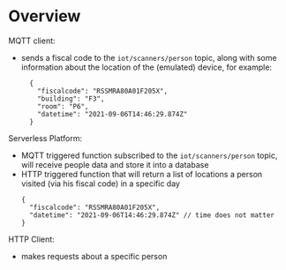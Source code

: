 # Overview
MQTT client:
- sends a fiscal code to the `iot/scanners/person` topic, along with some information about the location of the (emulated) device, for example:
  ```
    {
      "fiscalcode": "RSSMRA80A01F205X",
      "building": "F3",
      "room": "P6",
      "datetime": "2021-09-06T14:46:29.874Z"
    }
  ```


Serverless Platform:
- MQTT triggered function subscribed to the `iot/scanners/person` topic, will receive people data and store it into a database
- HTTP triggered function that will return a list of locations a person visited (via his fiscal code) in a specific day
  ```
  {
    "fiscalcode": "RSSMRA80A01F205X",
    "datetime": "2021-09-06T14:46:29.874Z" // time does not matter
  }
  ```

HTTP Client:
- makes requests about a specific person